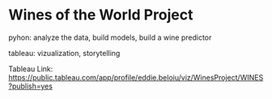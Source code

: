 # Wines of the World Project

pyhon: 
analyze the data,
build models,
build a wine predictor
  
  
  
tableau:
vizualization,
storytelling


Tableau Link: https://public.tableau.com/app/profile/eddie.beloiu/viz/WinesProject/WINES?publish=yes
